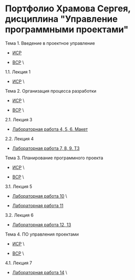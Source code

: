 # Портфолио Храмова Сергея, дисциплина "Управление программными проектами"

Тема 1. Введение в проектное управление

* <a href="https://github.com/ctel-prj-mng/3-ivt-17-t1-Serega89Kh/blob/master/ISR.md">ИСР</a>

* <a href="https://github.com/ctel-prj-mng/3-ivt-17-t1-Serega89Kh/blob/master/VSR.md">ВСР</a> \

1.1. Лекция 1

* <a href="https://github.com/ctel-prj-mng/3-ivt-17-t1-Serega89Kh/blob/master/ISR.md">ИСР</a> \

Тема 2. Организация процесса разработки

* <a href="https://github.com/ctel-prj-mng/3-ivt-17-t2-Serega89Kh/blob/master/ISR.md">ИСР</a> \ 

* <a href="https://github.com/ctel-prj-mng/3-ivt-17-t2-Serega89Kh/blob/master/VSR.md">ВСР</a> \

2.1. Лекция 3

* <a href="https://github.com/ctel-prj-mng/2-wireframe-130218-Serega89Kh/blob/master/wireframe.md">Лабораторная работа 4, 5, 6. Макет</a>

2.2. Лекция 4

* <a href="https://github.com/ctel-prj-mng/3-tz-200218-Serega89Kh/blob/master/requirements.md">Лабораторная работа 7, 8, 9. ТЗ</a>

Тема 3. Планирование программного проекта

* <a href="https://github.com/ctel-prj-mng/3-ivt-17-t1-Serega89Kh/blob/master/ISR.md">ИСР</a> \ 

* <a href="https://github.com/ctel-prj-mng/3-ivt-17-t1-Serega89Kh/blob/master/VSR.md">ВСР</a> \

3.1. Лекция 5

* <a href="https://github.com/ctel-prj-mng/3-ivt-17-t1-Serega89Kh/blob/master/VSR.md">Лабораторная работа 10</a> \

* <a href="https://github.com/Serega89Kh/test-pull-req">Лабораторная работа 11</a>

3.2. Лекция 6

* <a href="https://yadi.sk/i/y7efE3fDMH3t6Q">Лабораторная работа 12, 13</a>

Тема 4. ПО управления проектами

* <a href="https://github.com/ctel-prj-mng/3-ivt-17-t1-Serega89Kh/blob/master/ISR.md">ИСР</a> \ 

* <a href="https://github.com/ctel-prj-mng/3-ivt-17-t1-Serega89Kh/blob/master/VSR.md">ВСР</a> \

4.1. Лекция 7 

* <a href="https://github.com/ctel-prj-mng/3-ivt-17-t1-Serega89Kh/blob/master/VSR.md">Лабораторная работа 14</a> \
